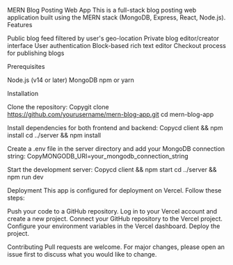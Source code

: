 MERN Blog Posting Web App
This is a full-stack blog posting web application built using the MERN stack (MongoDB, Express, React, Node.js).
Features

Public blog feed filtered by user's geo-location
Private blog editor/creator interface
User authentication
Block-based rich text editor
Checkout process for publishing blogs

Prerequisites

Node.js (v14 or later)
MongoDB
npm or yarn

Installation

Clone the repository:
Copygit clone https://github.com/yourusername/mern-blog-app.git
cd mern-blog-app

Install dependencies for both frontend and backend:
Copycd client && npm install
cd ../server && npm install

Create a .env file in the server directory and add your MongoDB connection string:
CopyMONGODB_URI=your_mongodb_connection_string

Start the development server:
Copycd client && npm start
cd ../server && npm run dev


Deployment
This app is configured for deployment on Vercel. Follow these steps:

Push your code to a GitHub repository.
Log in to your Vercel account and create a new project.
Connect your GitHub repository to the Vercel project.
Configure your environment variables in the Vercel dashboard.
Deploy the project.

Contributing
Pull requests are welcome. For major changes, please open an issue first to discuss what you would like to change.
